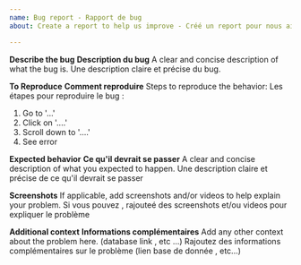 ```yaml
---
name: Bug report - Rapport de bug
about: Create a report to help us improve - Créé un report pour nous aider

---
```


**Describe the bug** **Description du bug**
A clear and concise description of what the bug is.
Une description claire et précise du bug.

**To Reproduce** **Comment reproduire**
Steps to reproduce the behavior:
Les étapes pour reproduire le bug :
1. Go to '...'
2. Click on '....'
3. Scroll down to '....'
4. See error

**Expected behavior** **Ce qu'il devrait se passer**
A clear and concise description of what you expected to happen.
Une description claire et précise de ce qu'il devrait se passer

**Screenshots**
If applicable, add screenshots and/or videos to help explain your problem.
Si vous pouvez , rajouteé des screenshots et/ou videos pour expliquer le problème

**Additional context** **Informations complémentaires**
Add any other context about the problem here. (database link , etc ...)
Rajoutez des informations complémentaires sur le problème (lien base de donnée , etc...)
